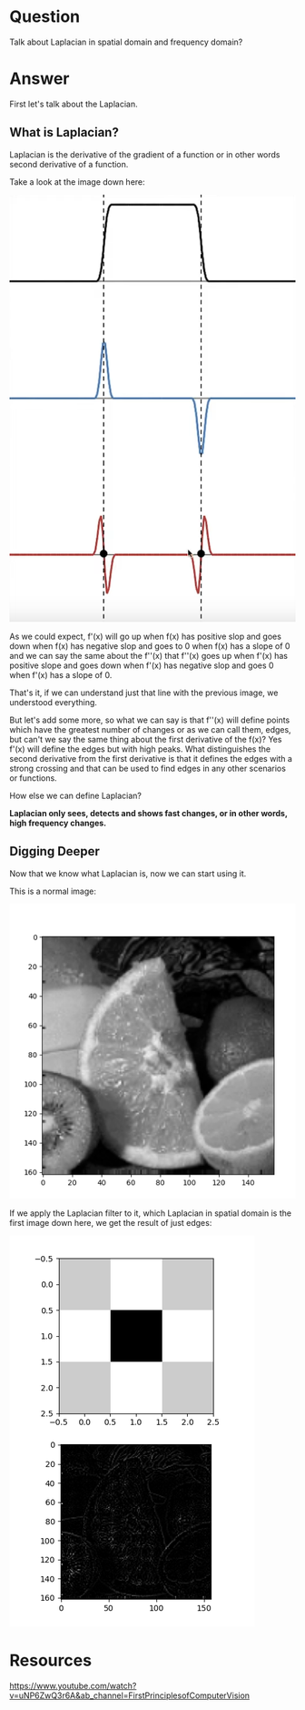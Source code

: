# Question

Talk about Laplacian in spatial domain and frequency domain?

# Answer

First let's talk about the Laplacian.

## What is Laplacian?

Laplacian is the derivative of the gradient of a function or in other words second derivative of a function.

Take a look at the image down here:

![](about_laplacian.png)

As we could expect, f'(x) will go up when f(x) has positive slop and goes down when f(x) has negative slop and goes to 0 when f(x) has a slope of 0 and we can say the same about the f''(x) that f''(x) goes up when f'(x) has positive slope and goes down when f'(x) has negative slop and goes 0 when f'(x) has a slope of 0.

That's it, if we can understand just that line with the previous image, we understood everything.

But let's add some more, so what we can say is that f''(x) will define points which have the greatest number of changes or as we can call them, edges, but can't we say the same thing about the first derivative of the f(x)? Yes f'(x) will define the edges but with high peaks. What distinguishes the second derivative from the first derivative is that it defines the edges with a strong crossing and that can be used to find edges in any other scenarios or functions.

How else we can define Laplacian?

**Laplacian only sees, detects and shows fast changes, or in other words, high frequency changes.**

## Digging Deeper

Now that we know what Laplacian is, now we can start using it.

This is a normal image:

![](original-image.png)

If we apply the Laplacian filter to it, which Laplacian in spatial domain is the first image down here, we get the result of just edges:

![](laplacian_filter.png)

# Resources

https://www.youtube.com/watch?v=uNP6ZwQ3r6A&ab_channel=FirstPrinciplesofComputerVision
